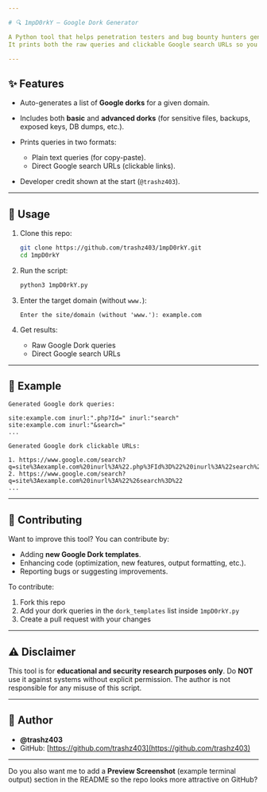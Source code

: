 ```yaml
---

# 🔍 1mpD0rkY – Google Dork Generator

A Python tool that helps penetration testers and bug bounty hunters generate **Google Dork queries** for a given target domain.
It prints both the raw queries and clickable Google search URLs so you can directly open them in your browser.

---
```


## ✨ Features

* Auto-generates a list of **Google dorks** for a given domain.
* Includes both **basic** and **advanced dorks** (for sensitive files, backups, exposed keys, DB dumps, etc.).
* Prints queries in two formats:

  * Plain text queries (for copy-paste).
  * Direct Google search URLs (clickable links).
* Developer credit shown at the start (`@trashz403`).

---

## 🚀 Usage

1. Clone this repo:

   ```bash
   git clone https://github.com/trashz403/1mpD0rkY.git
   cd 1mpD0rkY
   ```

2. Run the script:

   ```bash
   python3 1mpD0rkY.py
   ```

3. Enter the target domain (without `www.`):

   ```
   Enter the site/domain (without 'www.'): example.com
   ```

4. Get results:

   * Raw Google Dork queries
   * Direct Google search URLs

---

## 📌 Example

```
Generated Google dork queries:

site:example.com inurl:".php?Id=" inurl:"search"
site:example.com inurl:"&search="
...
```

```
Generated Google dork clickable URLs:

1. https://www.google.com/search?q=site%3Aexample.com%20inurl%3A%22.php%3FId%3D%22%20inurl%3A%22search%22
2. https://www.google.com/search?q=site%3Aexample.com%20inurl%3A%22%26search%3D%22
...
```

---

## 🤝 Contributing

Want to improve this tool? You can contribute by:

* Adding **new Google Dork templates**.
* Enhancing code (optimization, new features, output formatting, etc.).
* Reporting bugs or suggesting improvements.

To contribute:

1. Fork this repo
2. Add your dork queries in the `dork_templates` list inside `1mpD0rkY.py`
3. Create a pull request with your changes

---

## ⚠️ Disclaimer

This tool is for **educational and security research purposes only**.
Do **NOT** use it against systems without explicit permission.
The author is not responsible for any misuse of this script.

---

## 👤 Author

* **@trashz403**
* GitHub: [https://github.com/trashz403](https://github.com/trashz403)

---

Do you also want me to add a **Preview Screenshot** (example terminal output) section in the README so the repo looks more attractive on GitHub?
